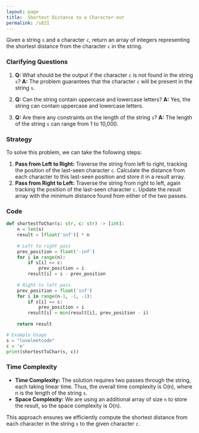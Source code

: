 ```yaml
---
layout: page
title:  Shortest Distance to a Character-out
permalink: /s821
---
```

Given a string `s` and a character `c`, return an array of integers representing the shortest distance from the character `c` in the string.

### Clarifying Questions
1. **Q:** What should be the output if the character `c` is not found in the string `s`?
   **A:** The problem guarantees that the character `c` will be present in the string `s`.
   
2. **Q:** Can the string contain uppercase and lowercase letters?
   **A:** Yes, the string can contain uppercase and lowercase letters.

3. **Q:** Are there any constraints on the length of the string `s`?
   **A:** The length of the string `s` can range from 1 to 10,000.

### Strategy
To solve this problem, we can take the following steps:
1. **Pass from Left to Right:** Traverse the string from left to right, tracking the position of the last-seen character `c`. Calculate the distance from each character to this last-seen position and store it in a result array.
2. **Pass from Right to Left:** Traverse the string from right to left, again tracking the position of the last-seen character `c`. Update the result array with the minimum distance found from either of the two passes.

### Code
```python
def shortestToChar(s: str, c: str) -> [int]:
    n = len(s)
    result = [float('inf')] * n
    
    # Left to right pass
    prev_position = float('-inf')
    for i in range(n):
        if s[i] == c:
            prev_position = i
        result[i] = i - prev_position
    
    # Right to left pass
    prev_position = float('inf')
    for i in range(n-1, -1, -1):
        if s[i] == c:
            prev_position = i
        result[i] = min(result[i], prev_position - i)
    
    return result

# Example Usage
s = "loveleetcode"
c = 'e'
print(shortestToChar(s, c))
```

### Time Complexity
- **Time Complexity:** The solution requires two passes through the string, each taking linear time. Thus, the overall time complexity is O(n), where n is the length of the string `s`.
- **Space Complexity:** We are using an additional array of size `n` to store the result, so the space complexity is O(n).

This approach ensures we efficiently compute the shortest distance from each character in the string `s` to the given character `c`.